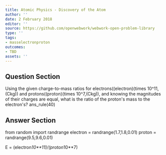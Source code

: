```yaml
---
title: Atomic Physics - Discovery of the Atom
author: ''
date: 2 February 2018
editor: ''
source: https://github.com/openwebwork/webwork-open-problem-library
type: ''
tags:
- masselectronproton
outcomes:
- TBD
assets: ''
---
```


## Question Section 

Using the given charge-to-mass ratios for electrons((electron)(times 10^11,(Ckg)) and protons((proton)(times 10^7,(Ckg)), and knowing the magnitudes of their charges are equal, what is the ratio of the proton's mass to the electron's?
ans_rule(40)



## Answer Section

from random import randrange
electron = randrange(1.7,1.8,0.01)
proton = randrange(9.5,9.6,0.01)

E = (electron*10**11)/(proton*10**7)